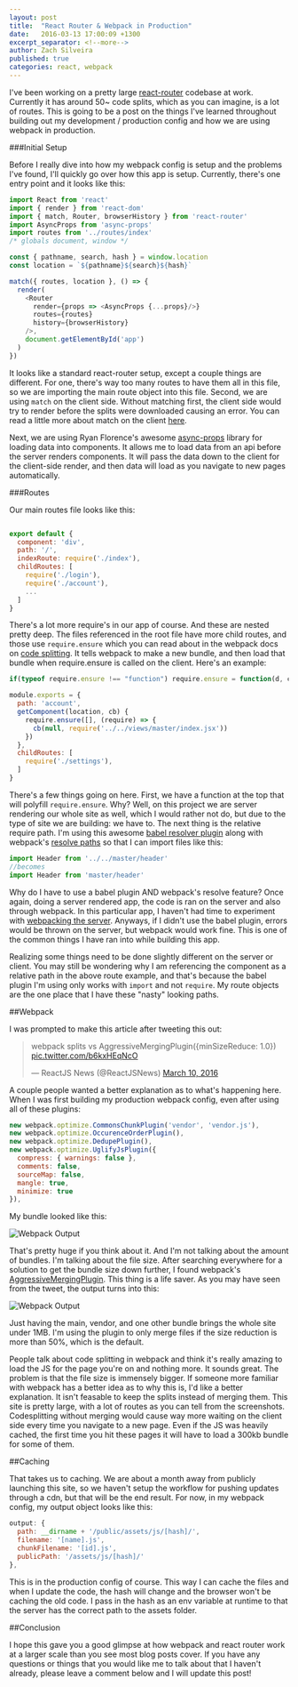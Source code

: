 ```yaml
---
layout: post
title:  "React Router & Webpack in Production"
date:   2016-03-13 17:00:09 +1300
excerpt_separator: <!--more-->
author: Zach Silveira
published: true
categories: react, webpack
---
```


I've been working on a pretty large [react-router](https://github.com/reactjs/react-router) codebase at work. Currently it has around 50~ code splits, which as you can imagine, is a lot of routes. This is going to be a post on the things I've learned throughout building out my development / production config and how we are using webpack in production. 

<!--more-->

###Initial Setup

Before I really dive into how my webpack config is setup and the problems I've found, I'll quickly go over how this app is setup. Currently, there's one entry point and it looks like this:

```js
import React from 'react'
import { render } from 'react-dom'
import { match, Router, browserHistory } from 'react-router'
import AsyncProps from 'async-props'
import routes from '../routes/index'
/* globals document, window */

const { pathname, search, hash } = window.location
const location = `${pathname}${search}${hash}`

match({ routes, location }, () => {
  render(
    <Router
      render={props => <AsyncProps {...props}/>}
      routes={routes}
      history={browserHistory}
    />,
    document.getElementById('app')
  )
})

```

It looks like a standard react-router setup, except a couple things are different. For one, there's way too many routes to have them all in this file, so we are importing the main route object into this file. Second, we are using `match` on the client side. Without matching first, the client side would try to render before the splits were downloaded causing an error. You can read a little more about match on the client [here](https://github.com/reactjs/react-router/issues/1990#issuecomment-141350392). 

Next, we are using Ryan Florence's awesome [async-props](https://github.com/ryanflorence/async-props) library for loading data into components. It allows me to load data from an api before the server renders components. It will pass the data down to the client for the client-side render, and then data will load as you navigate to new pages automatically.

###Routes

Our main routes file looks like this:

```js

export default {
  component: 'div',
  path: '/',
  indexRoute: require('./index'),
  childRoutes: [
    require('./login'),
    require('./account'),
    ...
  ]
}
```

There's a lot more require's in our app of course. And these are nested pretty deep. The files referenced in the root file have more child routes, and those use 
`require.ensure` which you can read about in the webpack docs on [code splitting](https://webpack.github.io/docs/code-splitting.html). It tells webpack to make a new bundle, and then load that bundle when require.ensure is called on the client. Here's an example:

```js
if(typeof require.ensure !== "function") require.ensure = function(d, c) { c(require) }

module.exports = {
  path: 'account',
  getComponent(location, cb) {
    require.ensure([], (require) => {
      cb(null, require('../../views/master/index.jsx'))
    })
  },
  childRoutes: [
    require('./settings'),
  ]
}
```

There's a few things going on here. First, we have a function at the top that will polyfill `require.ensure`. Why? Well, on this project we are server rendering our whole site as well, which I would rather not do, but due to the type of site we are building: we have to. The next thing is the relative require path. I'm using this awesome [babel resolver plugin](https://github.com/jshanson7/babel-plugin-resolver) along with webpack's [resolve paths](https://webpack.github.io/docs/configuration.html#resolve) so that I can import files like this:

```js
import Header from '../../master/header'
//becomes
import Header from 'master/header'

```

Why do I have to use a babel plugin AND webpack's resolve feature? Once again, doing a server rendered app, the code is ran on the server and also through webpack. In this particular app, I haven't had time to experiment with [webpacking the server](https://github.com/webpack/react-webpack-server-side-example). Anyways, if I didn't use the babel plugin, errors would be thrown on the server, but webpack would work fine. This is one of the common things I have ran into while building this app. 

Realizing some things need to be done slightly different on the server or client. You may still be wondering why I am referencing the component as a relative path in the above route example, and that's because the babel plugin I'm using only works with `import` and not `require`. My route objects are the one place that I have these "nasty" looking paths.

##Webpack 

I was prompted to make this article after tweeting this out:

<blockquote class="twitter-tweet" data-lang="en"><p lang="en" dir="ltr">webpack splits vs AggressiveMergingPlugin({minSizeReduce: 1.0}) <a href="https://t.co/b6kxHEqNcO">pic.twitter.com/b6kxHEqNcO</a></p>&mdash; ReactJS News (@ReactJSNews) <a href="https://twitter.com/ReactJSNews/status/707970197563506688">March 10, 2016</a></blockquote>
<script async src="//platform.twitter.com/widgets.js" charset="utf-8"></script>

A couple people wanted a better explanation as to what's happening here. When I was first building my production webpack config, even after using all of these plugins:

```js
new webpack.optimize.CommonsChunkPlugin('vendor', 'vendor.js'),
new webpack.optimize.OccurenceOrderPlugin(),
new webpack.optimize.DedupePlugin(),
new webpack.optimize.UglifyJsPlugin({
  compress: { warnings: false },
  comments: false,
  sourceMap: false,
  mangle: true,
  minimize: true
}),

```

My bundle looked like this:

![Webpack Output](http://reactjsnews.com/img/webpack-production/before.png)

That's pretty huge if you think about it. And I'm not talking about the amount of bundles. I'm talking about the file size. After searching everywhere for a solution to get the bundle size down further, I found webpack's [AggressiveMergingPlugin](https://webpack.github.io/docs/list-of-plugins.html#aggressivemergingplugin). This thing is a life saver. As you may have seen from the tweet, the output turns into this:

![Webpack Output](http://reactjsnews.com/img/webpack-production/after.png)

Just having the main, vendor, and one other bundle brings the whole site under 1MB. I'm using the plugin to only merge files if the size reduction is more than 50%, which is the default. 

People talk about code splitting in webpack and think it's really amazing to load the JS for the page you're on and nothing more. It sounds great. The problem is that the file size is immensely bigger. If someone more familiar with webpack has a better idea as to why this is, I'd like a better explanation. It isn't feasable to keep the splits instead of merging them. This site is pretty large, with a lot of routes as you can tell from the screenshots. Codesplitting without merging would cause way more waiting on the client side every time you navigate to a new page. Even if the JS was heavily cached, the first time you hit these pages it will have to load a 300kb bundle for some of them.

##Caching

That takes us to caching. We are about a month away from publicly launching this site, so we haven't setup the workflow for pushing updates through a cdn, but that will be the end result. For now, in my webpack config, my output object looks like this:

```js
output: {
  path: __dirname + '/public/assets/js/[hash]/',
  filename: '[name].js',
  chunkFilename: '[id].js',
  publicPath: '/assets/js/[hash]/'
},
```

This is in the production config of course. This way I can cache the files and when I update the code, the hash will change and the browser won't be caching the old code. I pass in the hash as an env variable at runtime to that the server has the correct path to the assets folder.


##Conclusion

I hope this gave you a good glimpse at how webpack and react router work at a larger scale than you see most blog posts cover. If you have any questions or things that you would like me to talk about that I haven't already, please leave a comment below and I will update this post!
